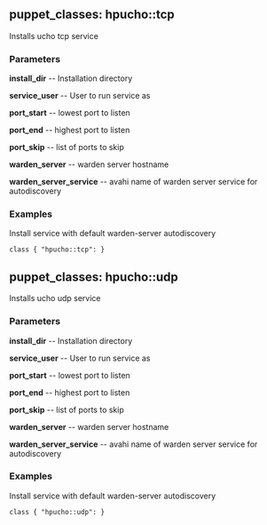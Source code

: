 ## puppet_classes: hpucho::tcp

Installs ucho tcp service

### Parameters

**install_dir** -- Installation directory

**service_user** -- User to run service as

**port_start** -- lowest port to listen

**port_end** -- highest port to listen

**port_skip** -- list of ports to skip

**warden_server** -- warden server hostname

**warden_server_service** -- avahi name of warden server service for autodiscovery

### Examples

Install service with default warden-server autodiscovery

```
class { "hpucho::tcp": }
```

## puppet_classes: hpucho::udp

Installs ucho udp service

### Parameters

**install_dir** -- Installation directory

**service_user** -- User to run service as

**port_start** -- lowest port to listen

**port_end** -- highest port to listen

**port_skip** -- list of ports to skip

**warden_server** -- warden server hostname

**warden_server_service** -- avahi name of warden server service for autodiscovery

### Examples

Install service with default warden-server autodiscovery

```
class { "hpucho::udp": }
```

